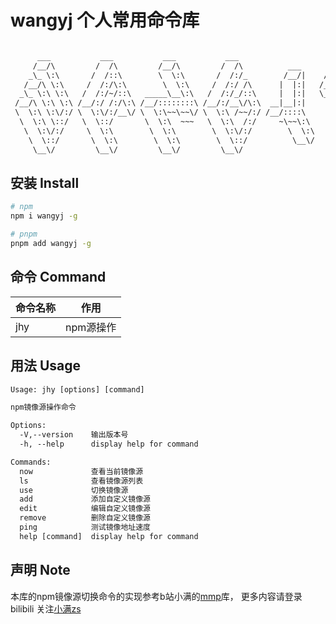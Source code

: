 # wangyj 个人常用命令库
```html

      ___           ___           ___           ___                     ___    
     /__/\         /  /\         /__/\         /  /\          ___      /  /\   
    _\_ \:\       /  /::\        \  \:\       /  /:/_        /__/|    /  /:/   
   /__/\ \:\     /  /:/\:\        \  \:\     /  /:/ /\      |  |:|   /__/::\   
  _\_ \:\ \:\   /  /:/~/::\   _____\__\:\   /  /:/_/::\     |  |:|   \__\/\:\  
 /__/\ \:\ \:\ /__/:/ /:/\:\ /__/::::::::\ /__/:/__\/\:\  __|__|:|      \  \:\ 
 \  \:\ \:\/:/ \  \:\/:/__\/ \  \:\~~\~~\/ \  \:\ /~~/:/ /__/::::\       \__\:\
  \  \:\ \::/   \  \::/       \  \:\  ~~~   \  \:\  /:/     ~\~~\:\      /  /:/
   \  \:\/:/     \  \:\        \  \:\        \  \:\/:/        \  \:\    /__/:/ 
    \  \::/       \  \:\        \  \:\        \  \::/          \__\/    \__\/  
     \__\/         \__\/         \__\/         \__\/                           

```

## 安装 Install
```bash
# npm
npm i wangyj -g

# pnpm
pnpm add wangyj -g
```
## 命令 Command
| 命令名称 | 作用      |
| -------- | --------- |
| jhy      | npm源操作 |


## 用法 Usage
```html
Usage: jhy [options] [command]

npm镜像源操作命令

Options:
  -V,--version    输出版本号
  -h, --help      display help for command

Commands:
  now             查看当前镜像源
  ls              查看镜像源列表
  use             切换镜像源
  add             添加自定义镜像源
  edit            编辑自定义镜像源
  remove          删除自定义镜像源
  ping            测试镜像地址速度
  help [command]  display help for command
```
## 声明 Note
本库的npm镜像源切换命令的实现参考b站小满的[mmp](https://github.com/message163/mmp)库，
更多内容请登录 bilibili 关注[小满zs](https://space.bilibili.com/99210573)